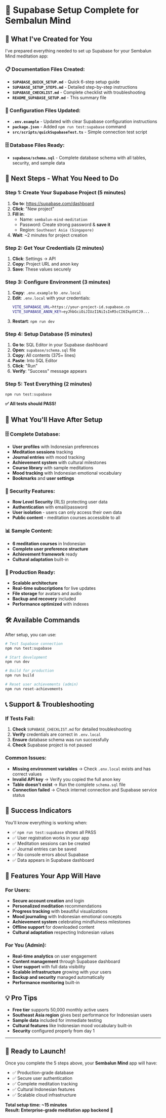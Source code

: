 # 🚀 Supabase Setup Complete for Sembalun Mind

## 📁 What I've Created for You

I've prepared everything needed to set up Supabase for your Sembalun Mind meditation app:

### 📋 Documentation Files Created:
- **`SUPABASE_QUICK_SETUP.md`** - Quick 6-step setup guide
- **`SUPABASE_SETUP_STEPS.md`** - Detailed step-by-step instructions  
- **`SUPABASE_CHECKLIST.md`** - Complete checklist with troubleshooting
- **`README_SUPABASE_SETUP.md`** - This summary file

### 🔧 Configuration Files Updated:
- **`.env.example`** - Updated with clear Supabase configuration instructions
- **`package.json`** - Added `npm run test:supabase` command
- **`src/scripts/quickSupabaseTest.ts`** - Simple connection test script

### 🗄️ Database Files Ready:
- **`supabase/schema.sql`** - Complete database schema with all tables, security, and sample data

## 🎯 Next Steps - What You Need to Do

### Step 1: Create Your Supabase Project (5 minutes)
1. **Go to**: https://supabase.com/dashboard
2. **Click**: "New project"  
3. **Fill in**:
   - Name: `sembalun-mind-meditation`
   - Password: Create strong password & **save it**
   - Region: `Southeast Asia (Singapore)`
4. **Wait**: ~2 minutes for project creation

### Step 2: Get Your Credentials (2 minutes)
1. **Click**: Settings → API
2. **Copy**: Project URL and anon key
3. **Save**: These values securely

### Step 3: Configure Environment (3 minutes)
1. **Copy**: `.env.example` to `.env.local`
2. **Edit**: `.env.local` with your credentials:
   ```bash
   VITE_SUPABASE_URL=https://your-project-id.supabase.co
   VITE_SUPABASE_ANON_KEY=eyJhbGciOiJIUzI1NiIsInR5cCI6IkpXVCJ9...
   ```
3. **Restart**: `npm run dev`

### Step 4: Setup Database (5 minutes)
1. **Go to**: SQL Editor in your Supabase dashboard
2. **Open**: `supabase/schema.sql` file
3. **Copy**: All contents (375+ lines)
4. **Paste**: Into SQL Editor
5. **Click**: "Run"
6. **Verify**: "Success" message appears

### Step 5: Test Everything (2 minutes)
```bash
npm run test:supabase
```

**✅ All tests should PASS!**

## 🎉 What You'll Have After Setup

### 🗄️ Complete Database:
- **User profiles** with Indonesian preferences
- **Meditation sessions** tracking
- **Journal entries** with mood tracking  
- **Achievement system** with cultural milestones
- **Course library** with sample meditations
- **Mood tracking** with Indonesian emotional vocabulary
- **Bookmarks** and **user settings**

### 🔐 Security Features:
- **Row Level Security** (RLS) protecting user data
- **Authentication** with email/password
- **User isolation** - users can only access their own data
- **Public content** - meditation courses accessible to all

### 📊 Sample Content:
- **6 meditation courses** in Indonesian
- **Complete user preference structure**
- **Achievement framework** ready
- **Cultural adaptation** built-in

### 🚀 Production Ready:
- **Scalable architecture** 
- **Real-time subscriptions** for live updates
- **File storage** for avatars and audio
- **Backup and recovery** included
- **Performance optimized** with indexes

## 🛠️ Available Commands

After setup, you can use:

```bash
# Test Supabase connection
npm run test:supabase

# Start development  
npm run dev

# Build for production
npm run build

# Reset user achievements (admin)
npm run reset-achievements
```

## 📞 Support & Troubleshooting

### If Tests Fail:
1. **Check** `SUPABASE_CHECKLIST.md` for detailed troubleshooting
2. **Verify** credentials are correct in `.env.local`
3. **Ensure** database schema was run successfully
4. **Check** Supabase project is not paused

### Common Issues:
- **Missing environment variables** → Check `.env.local` exists and has correct values
- **Invalid API key** → Verify you copied the full anon key
- **Table doesn't exist** → Run the complete `schema.sql` file
- **Connection failed** → Check internet connection and Supabase service status

## 🎯 Success Indicators

You'll know everything is working when:

- ✅ `npm run test:supabase` shows all PASS
- ✅ User registration works in your app
- ✅ Meditation sessions can be created
- ✅ Journal entries can be saved
- ✅ No console errors about Supabase
- ✅ Data appears in Supabase dashboard

## 🌟 Features Your App Will Have

### For Users:
- **Secure account creation** and login
- **Personalized meditation** recommendations  
- **Progress tracking** with beautiful visualizations
- **Mood journaling** with Indonesian emotional concepts
- **Achievement system** celebrating mindfulness milestones
- **Offline support** for downloaded content
- **Cultural adaptation** respecting Indonesian values

### For You (Admin):
- **Real-time analytics** on user engagement
- **Content management** through Supabase dashboard
- **User support** with full data visibility
- **Scalable infrastructure** growing with your users
- **Backup and security** managed automatically
- **Performance monitoring** built-in

## 💡 Pro Tips

- **Free tier** supports 50,000 monthly active users
- **Southeast Asia region** gives best performance for Indonesian users  
- **Sample data** included for immediate testing
- **Cultural features** like Indonesian mood vocabulary built-in
- **Security** configured properly from day 1

---

## 🚀 Ready to Launch!

Once you complete the 5 steps above, your **Sembalun Mind** app will have:
- ✅ Production-grade database
- ✅ Secure user authentication  
- ✅ Complete meditation tracking
- ✅ Cultural Indonesian features
- ✅ Scalable cloud infrastructure

**Total setup time: ~15 minutes**  
**Result: Enterprise-grade meditation app backend** 🎉